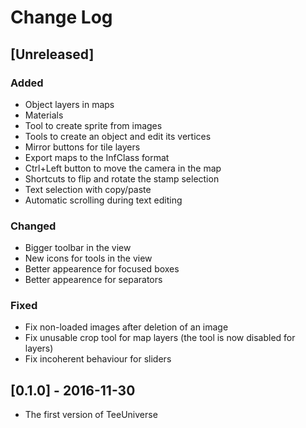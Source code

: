 # Change Log

## [Unreleased]
### Added
- Object layers in maps
- Materials
- Tool to create sprite from images
- Tools to create an object and edit its vertices
- Mirror buttons for tile layers
- Export maps to the InfClass format
- Ctrl+Left button to move the camera in the map
- Shortcuts to flip and rotate the stamp selection
- Text selection with copy/paste
- Automatic scrolling during text editing

### Changed
- Bigger toolbar in the view
- New icons for tools in the view
- Better appearence for focused boxes
- Better appearence for separators

### Fixed
- Fix non-loaded images after deletion of an image
- Fix unusable crop tool for map layers (the tool is now disabled for layers)
- Fix incoherent behaviour for sliders

## [0.1.0] - 2016-11-30
- The first version of TeeUniverse
